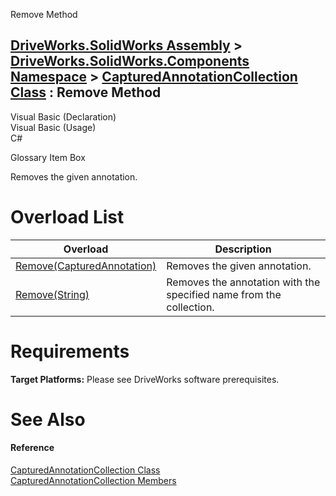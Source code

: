 Remove Method   
  
[DriveWorks.SolidWorks Assembly](topic13342.md) > [DriveWorks.SolidWorks.Components Namespace](topic13925.md) > [CapturedAnnotationCollection Class](topic14063.md) : Remove Method  
---  
  
Visual Basic (Declaration)    
Visual Basic (Usage)    
C# 

Glossary Item Box

Removes the given annotation. 

# Overload List

Overload| Description  
---|---  
[Remove(CapturedAnnotation)](topic14073.md)| Removes the given annotation.   
[Remove(String)](topic14074.md)| Removes the annotation with the specified name from the collection.   
  
# Requirements

**Target Platforms:** Please see DriveWorks software prerequisites.

# See Also

#### Reference

[CapturedAnnotationCollection Class](topic14063.md)   
[CapturedAnnotationCollection Members](topic14064.md)


